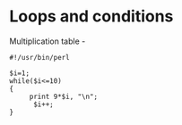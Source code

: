 # Loops and conditions

Multiplication table -

~~~~~~~~
#!/usr/bin/perl

$i=1;
while($i<=10)
{
     print 9*$i, "\n";
      $i++;
}
~~~~~~~~

